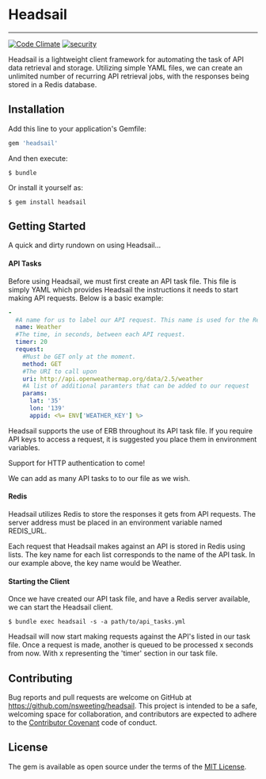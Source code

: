 # Headsail
---

[![Code Climate](https://codeclimate.com/github/nsweeting/headsail/badges/gpa.svg)](https://codeclimate.com/github/nsweeting/headsail)
[![security](https://hakiri.io/github/nsweeting/headsail/master.svg)](https://hakiri.io/github/nsweeting/headsail/master)

Headsail is a lightweight client framework for automating the task of API data retrieval and storage. Utilizing simple YAML files, we can create an unlimited number of recurring API retrieval jobs, with the responses being stored in a Redis database.

## Installation

Add this line to your application's Gemfile:

```ruby
gem 'headsail'
```

And then execute:

    $ bundle

Or install it yourself as:

    $ gem install headsail

## Getting Started

A quick and dirty rundown on using Headsail...

#### API Tasks

Before using Headsail, we must first create an API task file. This file is simply YAML which provides Headsail the instructions it needs to start making API requests. Below is a basic example:

```yaml
-
  #A name for us to label our API request. This name is used for the Redis key.
  name: Weather
  #The time, in seconds, between each API request.
  timer: 20
  request:
    #Must be GET only at the moment.
    method: GET
    #The URI to call upon
    uri: http://api.openweathermap.org/data/2.5/weather
    #A list of additional paramters that can be added to our request
    params:
      lat: '35'
      lon: '139'
      appid: <%= ENV['WEATHER_KEY'] %>
```

Headsail supports the use of ERB throughout its API task file. If you require API keys to access a request, it is suggested you place them in environment variables.

Support for HTTP authentication to come!

We can add as many API tasks to to our file as we wish.

#### Redis

Headsail utilizes Redis to store the responses it gets from API requests. The server address must be placed in an environment variable named REDIS_URL.

Each request that Headsail makes against an API is stored in Redis using lists. The key name for each list corresponds to the name of the API task. In our example above, the key name would be Weather.

#### Starting the Client

Once we have created our API task file, and have a Redis server available, we can start the Headsail client.


    $ bundle exec headsail -s -a path/to/api_tasks.yml

Headsail will now start making requests against the API's listed in our task file. Once a request is made, another is queued to be processed x seconds from now. With x representing the 'timer' section in our task file.

## Contributing

Bug reports and pull requests are welcome on GitHub at https://github.com/nsweeting/headsail. This project is intended to be a safe, welcoming space for collaboration, and contributors are expected to adhere to the [Contributor Covenant](http://contributor-covenant.org) code of conduct.


## License

The gem is available as open source under the terms of the [MIT License](http://opensource.org/licenses/MIT).
